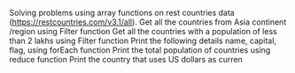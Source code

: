 Solving problems using array functions on rest countries data (https://restcountries.com/v3.1/all).
Get all the countries from Asia continent /region using Filter function
Get all the countries with a population of less than 2 lakhs using Filter function
Print the following details name, capital, flag, using forEach function
Print the total population of countries using reduce function
Print the country that uses US dollars as curren
